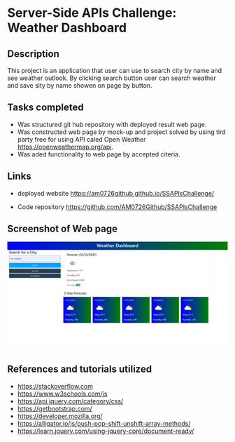 # Server-Side APIs Challenge: Weather Dashboard

## Description

This project is an application that user can use to search city by name and see weather outlook.
By clicking search button user can search weather and save sity by name showen on page by button.  

## Tasks completed

* Was structured git hub repository with deployed result web page.
* Was constructed web page by mock-up and project solved by using tird party free for using API caled Open Weather https://openweathermap.org/api. 
* Was aded functionality to web page by accepted citeria.

## Links

* deployed website https://am0726github.github.io/SSAPIsChallenge/

* Code repository https://github.com/AM0726Github/SSAPIsChallenge

## Screenshot of Web page

![Web page](assets/Images/WebPageCapture.JPG)

## References and tutorials utilized

* https://stackoverflow.com
* https://www.w3schools.com/js
* https://api.jquery.com/category/css/
* https://getbootstrap.com/
* https://developer.mozilla.org/
* https://alligator.io/js/push-pop-shift-unshift-array-methods/
* https://learn.jquery.com/using-jquery-core/document-ready/

